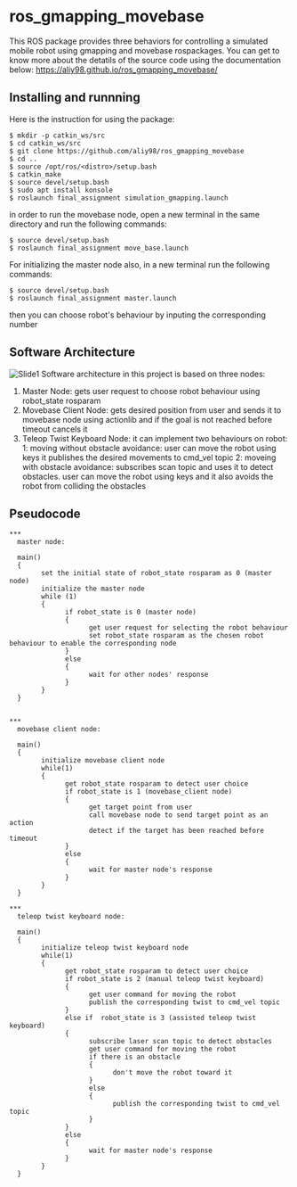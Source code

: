 # ros_gmapping_movebase
This ROS package provides three behaviors for controlling  a simulated mobile robot using gmapping and movebase rospackages.
You can get to know more about the detatils of the source code using the documentation below:
https://aliy98.github.io/ros_gmapping_movebase/

## Installing and runnning 
Here is the instruction for using the package:
```bashscript
$ mkdir -p catkin_ws/src
$ cd catkin_ws/src
$ git clone https://github.com/aliy98/ros_gmapping_movebase
$ cd ..
$ source /opt/ros/<distro>/setup.bash
$ catkin_make
$ source devel/setup.bash
$ sudo apt install konsole
$ roslaunch final_assignment simulation_gmapping.launch
```
in order to run the movebase node, open a new terminal in the same directory and run the following commands:
```bashscript
$ source devel/setup.bash
$ roslaunch final_assignment move_base.launch
```
For initializing the master node also, in a new terminal run the following commands:
```bashscript
$ source devel/setup.bash
$ roslaunch final_assignment master.launch
```
then you can choose robot's behaviour by inputing the corresponding number

## Software Architecture
![Slide1](https://user-images.githubusercontent.com/65722399/147779264-a4f65968-3760-4857-8270-8b281d62693d.JPG)
Software architecture in this project is based on three nodes:
1. Master Node: 
        gets user request to choose robot behaviour using robot_state rosparam
2. Movebase Client Node: 
        gets desired position from user and sends it to movebase node using actionlib and if the goal is not reached before timeout cancels it
3. Teleop Twist Keyboard Node: it can implement two behaviours on robot:
        1: moving without obstacle avoidance:
            user can move the robot using keys it publishes the desired movements
            to cmd_vel topic
        2: moveing with obstacle avoidance:
            subscribes scan topic and uses it to detect obstacles. user 
            can move the robot using keys and it also avoids the robot
            from colliding the obstacles


## Pseudocode
```
***
  master node:
  
  main()
  {
        set the initial state of robot_state rosparam as 0 (master node)
        initialize the master node
        while (1)
        {
              if robot_state is 0 (master node)
              {
                    get user request for selecting the robot behaviour
                    set robot_state rosparam as the chosen robot behaviour to enable the corresponding node
              } 
              else 
              {
                    wait for other nodes' response 
              }
        }
  }

  
***
  movebase client node:
  
  main()
  {
        initialize movebase client node
        while(1)
        {
              get robot_state rosparam to detect user choice
              if robot_state is 1 (movebase_client node)
              {
                    get target point from user
                    call movebase node to send target point as an action 
                    detect if the target has been reached before timeout
              } 
              else 
              {
                    wait for master node's response
              }
        }
  }

***
  teleop twist keyboard node:
  
  main()
  {
        initialize teleop twist keyboard node
        while(1)
        {
              get robot_state rosparam to detect user choice
              if robot_state is 2 (manual teleop twist keyboard)
              {
                    get user command for moving the robot
                    publish the corresponding twist to cmd_vel topic
              } 
              else if  robot_state is 3 (assisted teleop twist keyboard)
              {
                    subscribe laser scan topic to detect obstacles
                    get user command for moving the robot
                    if there is an obstacle 
                    {
                          don't move the robot toward it
                    } 
                    else 
                    {
                          publish the corresponding twist to cmd_vel topic
                    }
              } 
              else 
              {
                    wait for master node's response
              }
        }
  }
 
```


